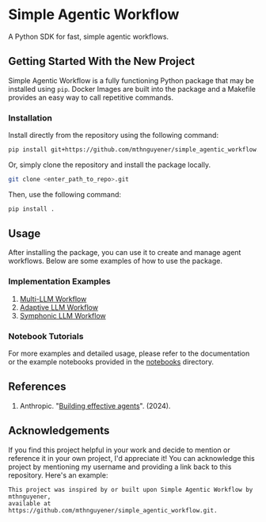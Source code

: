 # Simple Agentic Workflow
A Python SDK for fast, simple agentic workflows.

## Getting Started With the New Project
Simple Agentic Workflow is a fully functioning Python package that may be installed using 
`pip`.
Docker Images are built into the package and a Makefile provides an easy way 
to call repetitive commands.

### Installation

Install directly from the repository using the following command:
```bash
pip install git+https://github.com/mthnguyener/simple_agentic_workflow.git
```

Or, simply clone the repository and install the package locally.

```bash
git clone <enter_path_to_repo>.git
```

Then, use the following command:
```bash
pip install .
````

## Usage
After installing the package, you can use it to create and manage agent workflows. 
Below are some examples of how to use the package.

### Implementation Examples
1. [Multi-LLM Workflow](workflows/multi_llm/README.md)
2. [Adaptive LLM Workflow](workflows/adaptive_llm/README.md)
3. [Symphonic LLM Workflow](workflows/symphonic_llm/README.md)

### Notebook Tutorials
For more examples and detailed usage, please refer to the documentation or 
the example notebooks provided in the [notebooks](notebooks) directory.

## References
1. Anthropic. "[Building effective agents](https://www.anthropic.com/engineering/building-effective-agents)". (2024).

## Acknowledgements
If you find this project helpful in your work and decide to mention or reference 
it in your own project, I'd appreciate it! You can acknowledge this project by 
mentioning my username and providing a link back to this repository. Here's an example:

```
This project was inspired by or built upon Simple Agentic Workflow by mthnguyener, 
available at https://github.com/mthnguyener/simple_agentic_workflow.git.
```
